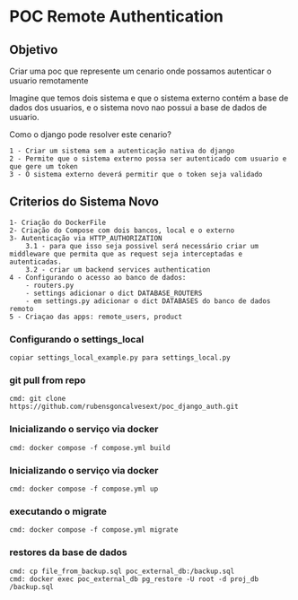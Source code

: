 # POC Remote Authentication

## Objetivo
Criar uma poc que represente  um cenario onde possamos autenticar o usuario remotamente

Imagine que temos dois sistema e que o sistema externo contém a base de dados dos usuarios, e o  sistema novo nao possui a base de dados de usuario.

Como o django pode resolver este cenario?

    1 - Criar um sistema sem a autenticação nativa do django
    2 - Permite que o sistema externo possa ser autenticado com usuario e que gere um token
    3 - O sistema externo deverá permitir que o token seja validado


## Criterios do Sistema Novo
    1- Criação do DockerFile
    2- Criação do Compose com dois bancos, local e o externo
    3- Autenticação via HTTP_AUTHORIZATION
        3.1 - para que isso seja possivel será necessário criar um middleware que permita que as request seja interceptadas e autenticadas.
        3.2 - criar um backend services authentication
    4 - Configurando o acesso ao banco de dados:
        - routers.py
        - settings adicionar o dict DATABASE_ROUTERS
        - em settings.py adicionar o dict DATABASES do banco de dados remoto
    5 - Criaçao das apps: remote_users, product

### Configurando o settings_local

    copiar settings_local_example.py para settings_local.py

### git pull from repo
    cmd: git clone https://github.com/rubensgoncalvesext/poc_django_auth.git 

### Inicializando o serviço via docker
    cmd: docker compose -f compose.yml build

### Inicializando o serviço via docker
    cmd: docker compose -f compose.yml up

### executando o migrate
    cmd: docker compose -f compose.yml migrate

### restores da base de dados
    cmd: cp file_from_backup.sql poc_external_db:/backup.sql 
    cmd: docker exec poc_external_db pg_restore -U root -d proj_db /backup.sql






